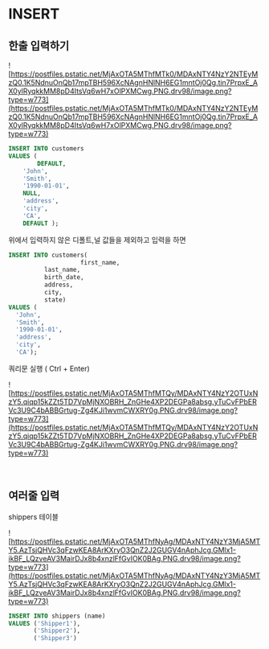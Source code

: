 # INSERT

## 한출 입력하기

![https://postfiles.pstatic.net/MjAxOTA5MThfMTk0/MDAxNTY4NzY2NTEyMzQ0.1K5NdnuOnQb17mpTBH596XcNAgnHNlNH6EG1mntOj0Qg.tin7PrpxE_AX0ylRyqkkMM8pD4ItsVq6wH7xOlPXMCwg.PNG.drv98/image.png?type=w773](https://postfiles.pstatic.net/MjAxOTA5MThfMTk0/MDAxNTY4NzY2NTEyMzQ0.1K5NdnuOnQb17mpTBH596XcNAgnHNlNH6EG1mntOj0Qg.tin7PrpxE_AX0ylRyqkkMM8pD4ItsVq6wH7xOlPXMCwg.PNG.drv98/image.png?type=w773)

```sql
INSERT INTO customers
VALUES (
		DEFAULT, 
    'John', 
    'Smith', 
    '1990-01-01', 
    NULL, 
    'address',
    'city',
    'CA',
    DEFAULT );
```

위에서 입력하지 않은 디폴트,널 값들을 제외하고 입력을 하면

```sql
INSERT INTO customers(
					first_name,
          last_name,
          birth_date,
          address,
          city,
          state)
VALUES (
  'John', 
  'Smith', 
  '1990-01-01', 
  'address',
  'city',
  'CA');
```

쿼리문 실행 ( Ctrl + Enter)

![https://postfiles.pstatic.net/MjAxOTA5MThfMTQy/MDAxNTY4NzY2OTUxNzY5.qiqp15kZZt5TD7VpMjNXOBRH_ZnGHe4XP2DEGPa8absg.yTuCvFPbERVc3U9C4bABBGrtug-Zg4KJi1wvmCWXRY0g.PNG.drv98/image.png?type=w773](https://postfiles.pstatic.net/MjAxOTA5MThfMTQy/MDAxNTY4NzY2OTUxNzY5.qiqp15kZZt5TD7VpMjNXOBRH_ZnGHe4XP2DEGPa8absg.yTuCvFPbERVc3U9C4bABBGrtug-Zg4KJi1wvmCWXRY0g.PNG.drv98/image.png?type=w773)

<br>

## 여러줄 입력

shippers 테이블

![https://postfiles.pstatic.net/MjAxOTA5MThfNyAg/MDAxNTY4NzY3MjA5MTY5.AzTsjQHVc3qFzwKEA8ArKXryO3QnZ2J2GUGV4nAphJcg.GMlx1-ikBF_LQzveAV3MairDJx8b4xnzlFfGvIOK0BAg.PNG.drv98/image.png?type=w773](https://postfiles.pstatic.net/MjAxOTA5MThfNyAg/MDAxNTY4NzY3MjA5MTY5.AzTsjQHVc3qFzwKEA8ArKXryO3QnZ2J2GUGV4nAphJcg.GMlx1-ikBF_LQzveAV3MairDJx8b4xnzlFfGvIOK0BAg.PNG.drv98/image.png?type=w773)

```sql
INSERT INTO shippers (name)
VALUES ('Shipper1'),
	   ('Shipper2'),
       ('Shipper3')
```
